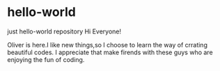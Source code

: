 # hello-world
just hello-world repository
Hi Everyone!

Oliver is here.I like new things,so I choose to learn the way of crrating beautiful codes.
I appreciate that make firends with these guys who are enjoying the fun of coding.
